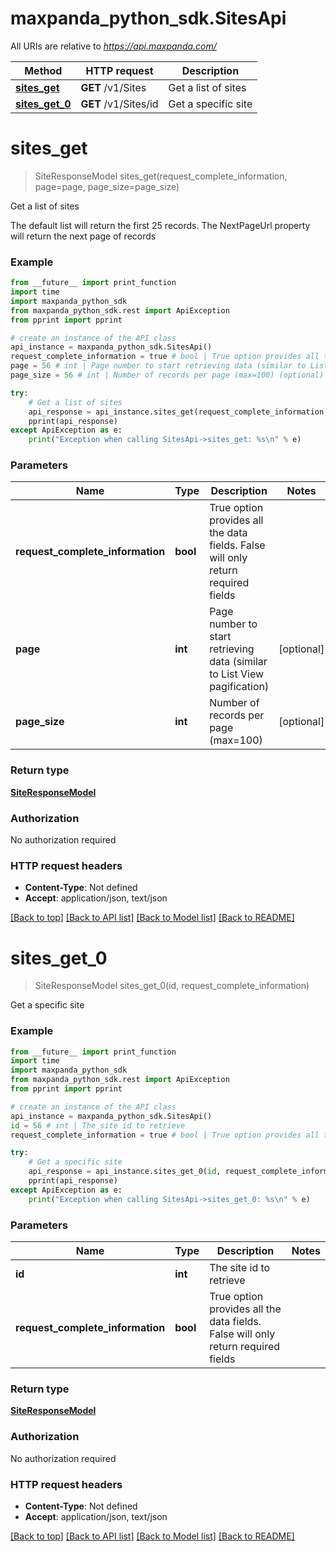# maxpanda_python_sdk.SitesApi

All URIs are relative to *https://api.maxpanda.com/*

Method | HTTP request | Description
------------- | ------------- | -------------
[**sites_get**](SitesApi.md#sites_get) | **GET** /v1/Sites | Get a list of sites
[**sites_get_0**](SitesApi.md#sites_get_0) | **GET** /v1/Sites/id | Get a specific site

# **sites_get**
> SiteResponseModel sites_get(request_complete_information, page=page, page_size=page_size)

Get a list of sites

The default list will return the first 25 records.  The NextPageUrl property will return the next page of records

### Example
```python
from __future__ import print_function
import time
import maxpanda_python_sdk
from maxpanda_python_sdk.rest import ApiException
from pprint import pprint

# create an instance of the API class
api_instance = maxpanda_python_sdk.SitesApi()
request_complete_information = true # bool | True option provides all the data fields. False will only return required fields
page = 56 # int | Page number to start retrieving data (similar to List View pagification) (optional)
page_size = 56 # int | Number of records per page (max=100) (optional)

try:
    # Get a list of sites
    api_response = api_instance.sites_get(request_complete_information, page=page, page_size=page_size)
    pprint(api_response)
except ApiException as e:
    print("Exception when calling SitesApi->sites_get: %s\n" % e)
```

### Parameters

Name | Type | Description  | Notes
------------- | ------------- | ------------- | -------------
 **request_complete_information** | **bool**| True option provides all the data fields. False will only return required fields | 
 **page** | **int**| Page number to start retrieving data (similar to List View pagification) | [optional] 
 **page_size** | **int**| Number of records per page (max&#x3D;100) | [optional] 

### Return type

[**SiteResponseModel**](SiteResponseModel.md)

### Authorization

No authorization required

### HTTP request headers

 - **Content-Type**: Not defined
 - **Accept**: application/json, text/json

[[Back to top]](#) [[Back to API list]](../README.md#documentation-for-api-endpoints) [[Back to Model list]](../README.md#documentation-for-models) [[Back to README]](../README.md)

# **sites_get_0**
> SiteResponseModel sites_get_0(id, request_complete_information)

Get a specific site

### Example
```python
from __future__ import print_function
import time
import maxpanda_python_sdk
from maxpanda_python_sdk.rest import ApiException
from pprint import pprint

# create an instance of the API class
api_instance = maxpanda_python_sdk.SitesApi()
id = 56 # int | The site id to retrieve
request_complete_information = true # bool | True option provides all the data fields. False will only return required fields

try:
    # Get a specific site
    api_response = api_instance.sites_get_0(id, request_complete_information)
    pprint(api_response)
except ApiException as e:
    print("Exception when calling SitesApi->sites_get_0: %s\n" % e)
```

### Parameters

Name | Type | Description  | Notes
------------- | ------------- | ------------- | -------------
 **id** | **int**| The site id to retrieve | 
 **request_complete_information** | **bool**| True option provides all the data fields. False will only return required fields | 

### Return type

[**SiteResponseModel**](SiteResponseModel.md)

### Authorization

No authorization required

### HTTP request headers

 - **Content-Type**: Not defined
 - **Accept**: application/json, text/json

[[Back to top]](#) [[Back to API list]](../README.md#documentation-for-api-endpoints) [[Back to Model list]](../README.md#documentation-for-models) [[Back to README]](../README.md)

